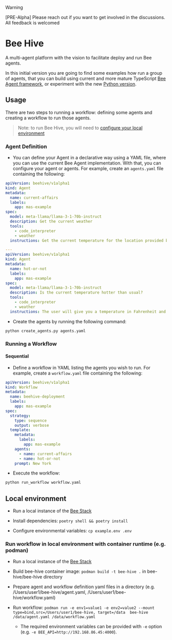 > [!WARNING]
> [PRE-Alpha] Please reach out if you want to get involved in the discussions. All feedback is welcomed

# Bee Hive

A multi-agent platform with the vision to facilitate deploy and run Bee agents.

In this initial version you are going to find some examples how run a group of agents, that you can build using current and more mature TypeScript [Bee Agent framework](https://github.com/i-am-bee/bee-agent-framework), or experiment with the new [Python version](../framework/bee-py).

## Usage

There are two steps to running a workflow: defining some agents and creating a workflow to run those agents.

> Note: to run Bee Hive, you will need to [configure your local environment](#local-environment)

### Agent Definition

* You can define your Agent in a declarative way using a YAML file, where you can use the current Bee Agent implementation. With that, you can configure your agent or agents. For example, create an `agents.yaml` file containing the following:

```yaml
apiVersion: beehive/v1alpha1
kind: Agent
metadata:
  name: current-affairs
  labels:
    app: mas-example
spec:
  model: meta-llama/llama-3-1-70b-instruct
  description: Get the current weather
  tools:
    - code_interpreter
    - weather
  instructions: Get the current temperature for the location provided by the user. Return results in Fahrenheit.

---
apiVersion: beehive/v1alpha1
kind: Agent
metadata:
  name: hot-or-not
  labels:
    app: mas-example
spec:
  model: meta-llama/llama-3-1-70b-instruct
  description: Is the current temperature hotter than usual?
  tools:
    - code_interpreter
    - weather
  instructions: The user will give you a temperature in Fahrenheit and a location. Use the OpenMateo weather tool to find the average monthly temperature for the location. Answer if the temperature provided by the user is hotter or colder than the average found by the tool.
```

* Create the agents by running the following command:

```bash
python create_agents.py agents.yaml
```

### Running a Workflow

#### Sequential

* Define a workflow in YAML listing the agents you wish to run. For example, create a `workflow.yaml` file containing the following:

```yaml
apiVersion: beehive/v1alpha1
kind: Workflow
metadata:
  name: beehive-deployment
  labels:
    app: mas-example
spec:
  strategy:
    type: sequence
    output: verbose
  template:
    metadata:
      labels:
        app: mas-example
    agents:
      - name: current-affairs
      - name: hot-or-not
    prompt: New York
```

* Execute the workflow:

```bash
python run_workflow workflow.yaml
```

## Local environment

* Run a local instance of the [Bee Stack](https://github.com/i-am-bee/bee-stack)

* Install dependencies: `poetry shell && poetry install`

* Configure environmental variables: `cp example.env .env`

### Run workflow in local environment with container runtime (e.g. podman)

* Run a local instance of the [Bee Stack](https://github.com/i-am-bee/bee-stack)

* Build bee-hive container image: `podman build -t bee-hive .` in	bee-hive/bee-hive directory

* Prepare agent and workflow definition yaml files in a directory (e.g. /Users/user1/bee-hive/agent.yaml, /Users/user1/bee-hive/workflow.yaml)

* Run workflow: `podman run -e env1=value1 -e env2=value2 --mount type=bind,src=/Users/user1/bee-hive, target=/data  bee-hive /data/agent.yaml /data/workflow.yaml`
  * The required environment variables can be provided with `-e` option (e.g.  `-e BEE_API=http://192.168.86.45:4000`).  

  
